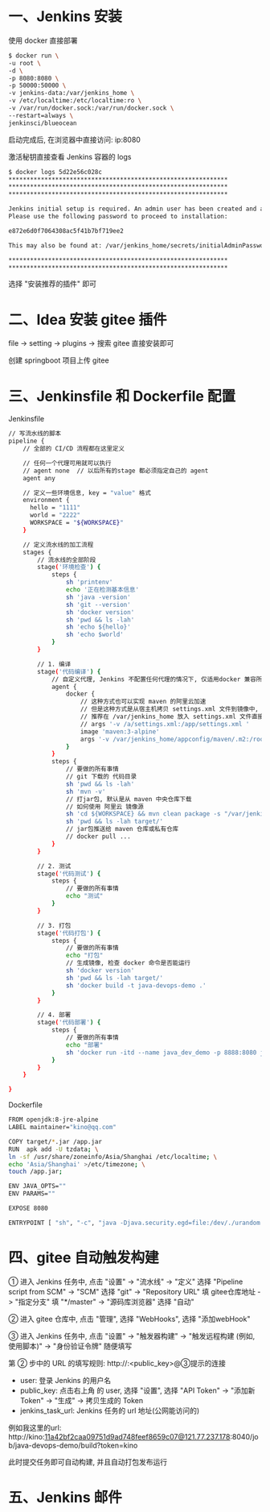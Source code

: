 




# 一、Jenkins 安装
使用 docker 直接部署
```bash
$ docker run \
-u root \
-d \
-p 8080:8080 \
-p 50000:50000 \
-v jenkins-data:/var/jenkins_home \
-v /etc/localtime:/etc/localtime:ro \
-v /var/run/docker.sock:/var/run/docker.sock \
--restart=always \
jenkinsci/blueocean
```
启动完成后, 在浏览器中直接访问: ip:8080

激活秘钥直接查看 Jenkins 容器的 logs
```bash
$ docker logs 5d22e56c028c
*************************************************************
*************************************************************
*************************************************************

Jenkins initial setup is required. An admin user has been created and a password generated.
Please use the following password to proceed to installation:

e872e6d0f7064308ac5f41b7bf719ee2

This may also be found at: /var/jenkins_home/secrets/initialAdminPassword

*************************************************************
*************************************************************
```

选择 "安装推荐的插件" 即可

# 二、Idea 安装 gitee 插件
file  -> setting -> plugins -> 搜索 gitee 直接安装即可

创建 springboot 项目上传 gitee


# 三、Jenkinsfile 和 Dockerfile 配置
Jenkinsfile
```bash
// 写流水线的脚本
pipeline {
    // 全部的 CI/CD 流程都在这里定义

    // 任何一个代理可用就可以执行
    // agent none  // 以后所有的stage 都必须指定自己的 agent
    agent any

    // 定义一些环境信息, key = "value" 格式
    environment {
      hello = "1111"
      world = "2222"
      WORKSPACE = "${WORKSPACE}"
    }

    // 定义流水线的加工流程
    stages {
        // 流水线的全部阶段
        stage('环境检查') {
            steps {
                sh 'printenv'
                echo '正在检测基本信息'
                sh 'java -version'
                sh 'git --version'
                sh 'docker version'
                sh 'pwd && ls -lah'
                sh 'echo ${hello}'
                sh 'echo $world'
            }
        }

        // 1. 编译
        stage('代码编译') {
            // 自定义代理, Jenkins 不配置任何代理的情况下, 仅适用docker 兼容所有场景
            agent {
                docker {
                    // 这种方式也可以实现 maven 的阿里云加速
                    // 但是这种方式是从宿主机拷贝 settings.xml 文件到镜像中, 移植性不好
                    // 推荐在 /var/jenkins_home 放入 settings.xml 文件直接引用
                    // args '-v /a/settings.xml:/app/settings.xml '
                    image 'maven:3-alpine'
                    args '-v /var/jenkins_home/appconfig/maven/.m2:/root/.m2'
                }
            }
            steps {
                // 要做的所有事情
                // git 下载的 代码目录
                sh 'pwd && ls -lah'
                sh 'mvn -v'
                // 打jar包, 默认是从 maven 中央仓库下载
                // 如何使用 阿里云 镜像源
                sh 'cd ${WORKSPACE} && mvn clean package -s "/var/jenkins_home/appconig/maven/settings.xml" -Dmaven.test.skip=true'
                sh 'pwd && ls -lah target/'
                // jar包推送给 maven 仓库或私有仓库
                // docker pull ...
            }
        }

        // 2. 测试
        stage('代码测试') {
            steps {
                // 要做的所有事情
                echo "测试"
            }
        }

        // 3. 打包
        stage('代码打包') {
            steps {
                // 要做的所有事情
                echo "打包"
                // 生成镜像, 检查 docker 命令是否能运行
                sh 'docker version'
                sh 'pwd && ls -lah target/'
                sh 'docker build -t java-devops-demo .'
            }
        }

        // 4. 部署
        stage('代码部署') {
            steps {
                // 要做的所有事情
                echo "部署"
                sh 'docker run -itd --name java_dev_demo -p 8888:8080 java-devops-demo'
            }
        }
    }

}
```

Dockerfile
```bash
FROM openjdk:8-jre-alpine
LABEL maintainer="kino@qq.com"

COPY target/*.jar /app.jar
RUN  apk add -U tzdata; \
ln -sf /usr/share/zoneinfo/Asia/Shanghai /etc/localtime; \
echo 'Asia/Shanghai' >/etc/timezone; \
touch /app.jar;

ENV JAVA_OPTS=""
ENV PARAMS=""

EXPOSE 8080

ENTRYPOINT [ "sh", "-c", "java -Djava.security.egd=file:/dev/./urandom $JAVA_OPTS -jar /app.jar $PARAMS" ]
```

# 四、gitee 自动触发构建
① 进入 Jenkins 任务中, 点击 "设置" -> "流水线" -> "定义" 选择 "Pipeline script from SCM" -> "SCM" 选择 "git" -> "Repository URL" 填 gitee仓库地址 -> "指定分支" 填 "*/master" -> "源码库浏览器" 选择 "自动"

② 进入 gitee 仓库中, 点击 "管理", 选择 "WebHooks", 选择 "添加webHook"

③ 进入 Jenkins 任务中, 点击 "设置" -> "触发器构建" -> "触发远程构建 (例如,使用脚本)" -> "身份验证令牌" 随便填写

第 ② 步中的 URL 的填写规则: http://<user>:<public_key>@③提示的连接
- user: 登录 Jenkins 的用户名
- public_key: 点击右上角 的 user, 选择 "设置", 选择 "API Token" -> "添加新 Token" -> "生成" -> 拷贝生成的 Token
- jenkins_task_url: Jenkins 任务的 url 地址(公网能访问的)

例如我这里的url: http://kino:11a42bf2caa09751d9ad748feef8659c07@121.77.237.178:8040/job/java-devops-demo/build?token=kino


此时提交任务即可自动构建, 并且自动打包发布运行


# 五、Jenkins 邮件
